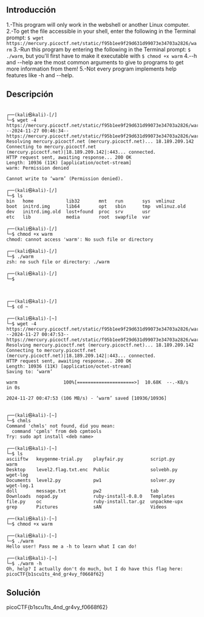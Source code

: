 ## Introducción

1.-This program will only work in the webshell or another Linux computer.
2.-To get the file accessible in your shell, enter the following in the Terminal prompt: `$ wget https://mercury.picoctf.net/static/f95b1ee9f29d631d99073e34703a2826/warm`
3.-Run this program by entering the following in the Terminal prompt: `$ ./warm`, but you'll first have to make it executable with `$ chmod +x warm`
4.--h and --help are the most common arguments to give to programs to get more information from them!
5.-Not every program implements help features like -h and --help.
## Descripción
```

┌──(kali㉿kali)-[/]
└─$ wget -4 https://mercury.picoctf.net/static/f95b1ee9f29d631d99073e34703a2826/warm              
--2024-11-27 00:46:34--  https://mercury.picoctf.net/static/f95b1ee9f29d631d99073e34703a2826/warm
Resolving mercury.picoctf.net (mercury.picoctf.net)... 18.189.209.142
Connecting to mercury.picoctf.net (mercury.picoctf.net)|18.189.209.142|:443... connected.
HTTP request sent, awaiting response... 200 OK
Length: 10936 (11K) [application/octet-stream]
warm: Permission denied

Cannot write to ‘warm’ (Permission denied).
                                                                                   
┌──(kali㉿kali)-[/]
└─$ ls           
bin   home            lib32       mnt   run       sys  vmlinuz
boot  initrd.img      lib64       opt   sbin      tmp  vmlinuz.old
dev   initrd.img.old  lost+found  proc  srv       usr
etc   lib             media       root  swapfile  var
                                                                                   
┌──(kali㉿kali)-[/]
└─$ chmod +x warm
chmod: cannot access 'warm': No such file or directory
                                                                                   
┌──(kali㉿kali)-[/]
└─$ ./warm
zsh: no such file or directory: ./warm
                                                                                   
┌──(kali㉿kali)-[/]
└─$              



┌──(kali㉿kali)-[/]
└─$ cd ~         
                                                                                   
┌──(kali㉿kali)-[~]
└─$ wget -4 https://mercury.picoctf.net/static/f95b1ee9f29d631d99073e34703a2826/warm
--2024-11-27 00:47:53--  https://mercury.picoctf.net/static/f95b1ee9f29d631d99073e34703a2826/warm
Resolving mercury.picoctf.net (mercury.picoctf.net)... 18.189.209.142
Connecting to mercury.picoctf.net (mercury.picoctf.net)|18.189.209.142|:443... connected.
HTTP request sent, awaiting response... 200 OK
Length: 10936 (11K) [application/octet-stream]
Saving to: ‘warm’

warm                 100%[=====================>]  10.68K  --.-KB/s    in 0s      

2024-11-27 00:47:53 (106 MB/s) - ‘warm’ saved [10936/10936]

                                                                                   
┌──(kali㉿kali)-[~]
└─$ chmls        
Command 'chmls' not found, did you mean:
  command 'cpmls' from deb cpmtools
Try: sudo apt install <deb name>
                                                                                   
┌──(kali㉿kali)-[~]
└─$ ls
asciiftw   keygenme-trial.py    playfair.py          script.py     warm
Desktop    level2.flag.txt.enc  Public               solvebh.py    wget-log
Documents  level2.py            pw1                  solver.py     wget-log.1
doll       message.txt          pw2                  tab
Downloads  nopad.py             ruby-install-0.8.0   Templates
file.py    oc                   ruby-install.tar.gz  unpackme-upx
grep       Pictures             sAN                  Videos
                                                                                   
┌──(kali㉿kali)-[~]
└─$ chmod +x warm
                                                                                   
┌──(kali㉿kali)-[~]
└─$ ./warm
Hello user! Pass me a -h to learn what I can do!
                                                                                   
┌──(kali㉿kali)-[~]
└─$ ./warm -h
Oh, help? I actually don't do much, but I do have this flag here: picoCTF{b1scu1ts_4nd_gr4vy_f0668f62}

```

## Solución 
picoCTF{b1scu1ts_4nd_gr4vy_f0668f62}